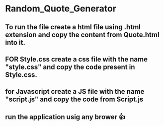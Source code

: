 # Random_Quote_Generator
## To run the file create a html file using .html extension and copy the content from  Quote.html into it.
## FOR Style.css create a css file with the name "style.css" and copy the code present in Style.css.
## for Javascript create a JS file with the name "script.js" and copy the code from Script.js
## run the application usig any brower 👍 
